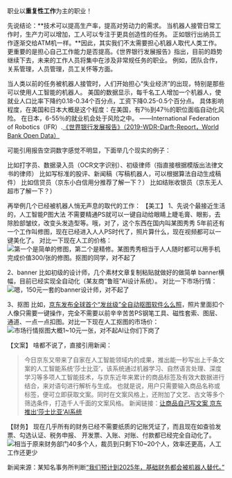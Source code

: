 职业以**重复性工作**为主的职业！

先说结论：**技术可以提高生产率，提高对劳动力的需求。 当机器人接管日常工作时，生产力可以增加，工人可以专注于更具创造性的任务。 正如银行出纳员工作逐渐交给ATM机一样。**因此，其实我们不太需要担心机器人取代人类工作。更重要的是担心自己工作能力是否提高。《世界银行发展报告》指出，目前的趋势继续下去，未来的工作人员将集中在涉及非常规任务的职业。 例如，团队合作，关系管理，人员管理，员工关怀等方面。


当人类以前的任务被机器人接管时，人们开始担心“失业经济”的出现，特别是那些可以使用人工智能的机器人。 美国的数据显示，每千名工人增加一个机器人，使就业人口比率下降约0.18-0.34个百分点，工资下降0.25-0.5个百分点。
具体影响程度，在美国和日本大概是这个程度：在美国，有7％到47％的职位面临自动化风险。 在日本，6-55％的就业机会处于风险之中。
——International Federation of Robotics（IFR）.[《世界银行发展报告》（2019-WDR-Darft-Report，World Bank Open Data）](http://101.96.10.63/pubdocs.worldbank.org/en/816281518818814423/2019-WDR-Draft-Report.pdf)

可能引用报告空洞数字感觉不明显，下面举几个现实的例子：

比如打字员、数据录入员（OCR文字识别）、初级律师（指直接根据模版出法律文书的律师）
比如写标准的股评、新闻稿（写稿机器人，可以根据算法自动生成稿件） 
比如信贷员（京东小白信用分推荐了解一下？）
比如结账收银员（京东无人超市了解一下？）

再举例几个已经被机器人悄无声息的取代的工作：
【美工】
1、先说个最接近生活的，人工智能P图大法
不需要精通PS就可以一键自动给眼睛上睫毛膏、眼影，去除脸部皱纹，改变头发造型等。哦，对了，这个东西在国内叫某图秀秀
5年前还有一个工作叫修图，现在已经进入人人PS时代了，照片算什么，现在视频都可以一键美化了。
对比一下现在人工的价格：
![第一个是简单的修图，第二个是精修。某图秀秀相当于人人随时都可以用手机完成价值300/张的修图。抠图的同学，对不起了](https://upload-images.jianshu.io/upload_images/1897298-140d6006c66a05fd.png?imageMogr2/auto-orient/strip%7CimageView2/2/w/1240)

2、banner
比如初级的设计师，几个素材文章复制粘贴就做好的做简单 banner横幅，目前已经实现全自动化（某友商“鲁班”AI设计系统）。
对比一下市场行情：
![嗯，150元一套的banner设计师，对不起了](https://upload-images.jianshu.io/upload_images/1897298-506b3c9420ed16fe.png?imageMogr2/auto-orient/strip%7CimageView2/2/w/1240)

3、抠图
比如，[京东发布全球首个“发丝级”全自动抠图软件么么照](http://henan.163.com/18/0418/19/DFMRQ55R04398SNN.html)，照片里面扣个人像只需要一键操作，完全不需要以前辛辛苦苦PS钢笔工具、磁性套索、图层、通道、一点一点扣图。对比一下现在人工抠图的市场价：
![市场行情抠图大概1~10元一张，对不起AI让你们下岗了](https://upload-images.jianshu.io/upload_images/1897298-21c4001f1528a91f.png?imageMogr2/auto-orient/strip%7CimageView2/2/w/1240)

【文案】
啥都不说了，直接引用新闻：
>今日京东又带来了自家在人工智能领域内的成果，推出能一秒写出上千条文案的人工智能系统‘莎士比亚’，该系统通过机器学习、自然语言处理、深度学习等多项人工智能技术，与京东近年来累计的商品标签及有效大数据进行结合，来对语句进行解析与生成。
>也就是说，用户只需要输入商品名称或标签，便可立即获取文案。同时在文案风格上，还附加了文艺、古文等多个筛选条件，打造千人千面的文案风格。
新闻链接：[让商品自己写文案 京东推出‘莎士比亚’AI系统](http://mo.techweb.com.cn/smarthardware/2018-04-09/2653155.shtml)

【财务】
现在几乎所有的财务已经不需要纸质的记账凭证了，而且现在如查验发票、勾选认证、税务申报、 开发票、入账、对账、付款都已经完全自动化了。
![相当于原来财务部门40多个人，裁员到只剩下10~20个人，效率还更高，人工工作还更少](https://upload-images.jianshu.io/upload_images/1897298-fa4c8207f1061b60.png?imageMogr2/auto-orient/strip%7CimageView2/2/w/1240)


新闻来源：某知名事务所判断[“我们预计到2025年，基础财务都会被机器人替代。”](http://news.esnai.com/2017/0921/163423.shtml)
